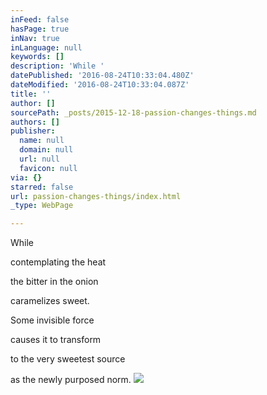 ```yaml
---
inFeed: false
hasPage: true
inNav: true
inLanguage: null
keywords: []
description: 'While '
datePublished: '2016-08-24T10:33:04.480Z'
dateModified: '2016-08-24T10:33:04.087Z'
title: ''
author: []
sourcePath: _posts/2015-12-18-passion-changes-things.md
authors: []
publisher:
  name: null
  domain: null
  url: null
  favicon: null
via: {}
starred: false
url: passion-changes-things/index.html
_type: WebPage

---
```

While 

contemplating the heat

the bitter in the onion

caramelizes sweet.

Some invisible force

causes it to transform

to the very sweetest source

as the newly purposed norm.
![](https://the-grid-user-content.s3-us-west-2.amazonaws.com/eae131f3-cceb-4f1b-a403-c316bac28286.jpg)